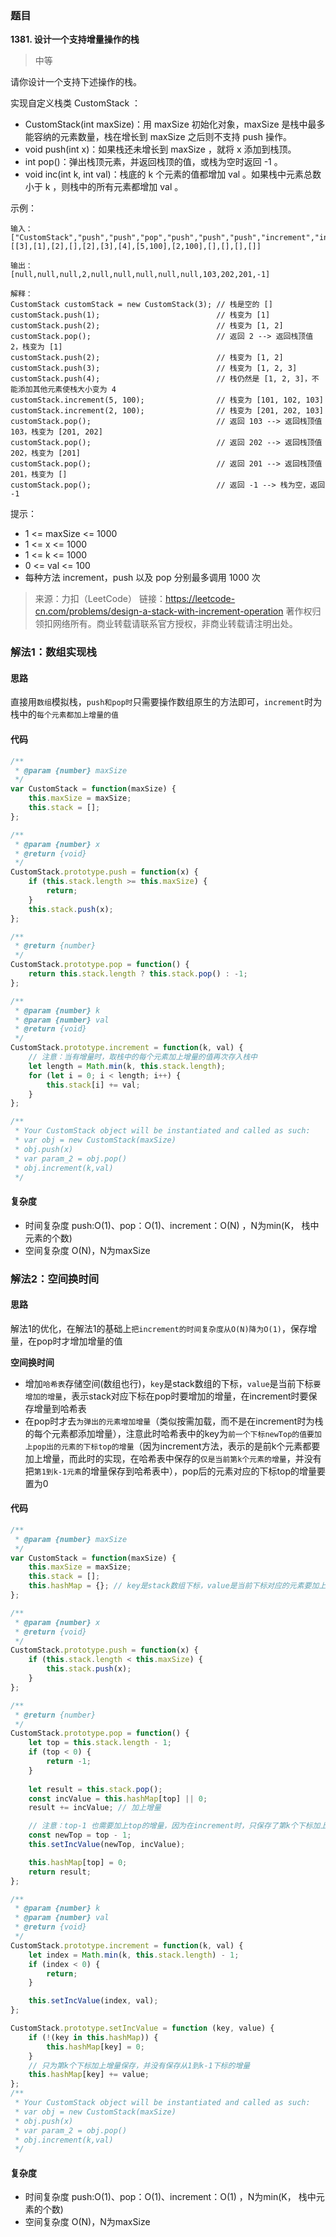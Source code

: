### 题目
**1381. 设计一个支持增量操作的栈**

>中等

请你设计一个支持下述操作的栈。

实现自定义栈类 CustomStack ：

* CustomStack(int maxSize)：用 maxSize 初始化对象，maxSize 是栈中最多能容纳的元素数量，栈在增长到 maxSize 之后则不支持 push 操作。
* void push(int x)：如果栈还未增长到 maxSize ，就将 x 添加到栈顶。
* int pop()：弹出栈顶元素，并返回栈顶的值，或栈为空时返回 -1 。
* void inc(int k, int val)：栈底的 k 个元素的值都增加 val 。如果栈中元素总数小于 k ，则栈中的所有元素都增加 val 。


示例：
```
输入：
["CustomStack","push","push","pop","push","push","push","increment","increment","pop","pop","pop","pop"]
[[3],[1],[2],[],[2],[3],[4],[5,100],[2,100],[],[],[],[]]

输出：
[null,null,null,2,null,null,null,null,null,103,202,201,-1]

解释：
CustomStack customStack = new CustomStack(3); // 栈是空的 []
customStack.push(1);                          // 栈变为 [1]
customStack.push(2);                          // 栈变为 [1, 2]
customStack.pop();                            // 返回 2 --> 返回栈顶值 2，栈变为 [1]
customStack.push(2);                          // 栈变为 [1, 2]
customStack.push(3);                          // 栈变为 [1, 2, 3]
customStack.push(4);                          // 栈仍然是 [1, 2, 3]，不能添加其他元素使栈大小变为 4
customStack.increment(5, 100);                // 栈变为 [101, 102, 103]
customStack.increment(2, 100);                // 栈变为 [201, 202, 103]
customStack.pop();                            // 返回 103 --> 返回栈顶值 103，栈变为 [201, 202]
customStack.pop();                            // 返回 202 --> 返回栈顶值 202，栈变为 [201]
customStack.pop();                            // 返回 201 --> 返回栈顶值 201，栈变为 []
customStack.pop();                            // 返回 -1 --> 栈为空，返回 -1
```

提示：
* 1 <= maxSize <= 1000
* 1 <= x <= 1000
* 1 <= k <= 1000
* 0 <= val <= 100
* 每种方法 increment，push 以及 pop 分别最多调用 1000 次

>来源：力扣（LeetCode）
链接：https://leetcode-cn.com/problems/design-a-stack-with-increment-operation
著作权归领扣网络所有。商业转载请联系官方授权，非商业转载请注明出处。

### 解法1：数组实现栈

#### 思路

直接用`数组`模拟栈，`push和pop时`只需要操作数组原生的方法即可，`increment`时为栈中的`每个元素都加上增量的值`

#### 代码
```javascript
/**
 * @param {number} maxSize
 */
var CustomStack = function(maxSize) {
    this.maxSize = maxSize;
    this.stack = [];
};

/** 
 * @param {number} x
 * @return {void}
 */
CustomStack.prototype.push = function(x) {
    if (this.stack.length >= this.maxSize) {
        return;
    }
    this.stack.push(x);
};

/**
 * @return {number}
 */
CustomStack.prototype.pop = function() {
    return this.stack.length ? this.stack.pop() : -1;
};

/** 
 * @param {number} k 
 * @param {number} val
 * @return {void}
 */
CustomStack.prototype.increment = function(k, val) {
    // 注意：当有增量时，取栈中的每个元素加上增量的值再次存入栈中
    let length = Math.min(k, this.stack.length);
    for (let i = 0; i < length; i++) {
        this.stack[i] += val;
    }
};

/**
 * Your CustomStack object will be instantiated and called as such:
 * var obj = new CustomStack(maxSize)
 * obj.push(x)
 * var param_2 = obj.pop()
 * obj.increment(k,val)
 */
```

#### 复杂度
* 时间复杂度 push:O(1)、pop：O(1)、increment：O(N) ，N为min(K， 栈中元素的个数)
* 空间复杂度 O(N)，N为maxSize



### 解法2：空间换时间

#### 思路

 解法1的优化，在解法1的基础上`把increment的时间复杂度从O(N)降为O(1)`，保存增量，在pop时才增加增量的值



**空间换时间**

* 增加`哈希表`存储空间(数组也行)，`key`是stack数组的下标，`value`是当前下标`要增加的增量`，表示stack对应下标在pop时要增加的增量，在increment时要保存增量到哈希表
* 在pop时才去`为弹出的元素增加增量`（类似按需加载，而不是在increment时为栈的每个元素都添加增量），注意此时哈希表中的key为`前一个下标newTop的值要加上pop出的元素的下标top的增量`（因为increment方法，表示的是前k个元素都要加上增量，而此时的实现，在哈希表中保存的`仅是当前第k个元素的增量`，并没有把`第1到k-1元素`的增量保存到哈希表中），pop后的元素对应的下标top的增量要置为0

#### 代码

```javascript
/**
 * @param {number} maxSize
 */
var CustomStack = function(maxSize) {
    this.maxSize = maxSize;
    this.stack = [];
    this.hashMap = {}; // key是stack数组下标，value是当前下标对应的元素要加上的增量
};

/** 
 * @param {number} x
 * @return {void}
 */
CustomStack.prototype.push = function(x) {
    if (this.stack.length < this.maxSize) {
        this.stack.push(x);
    }
};

/**
 * @return {number}
 */
CustomStack.prototype.pop = function() {
    let top = this.stack.length - 1;
    if (top < 0) {
        return -1;
    }
    
    let result = this.stack.pop();
    const incValue = this.hashMap[top] || 0;
    result += incValue; // 加上增量

    // 注意：top-1 也需要加上top的增量，因为在increment时，只保存了第k个下标加上增量，并没有保存从1到k-1下标的增量，而increment时实际是第1到k个元素都需要加上增量的
    const newTop = top - 1;
    this.setIncValue(newTop, incValue);

    this.hashMap[top] = 0;
    return result;
};

/** 
 * @param {number} k 
 * @param {number} val
 * @return {void}
 */
CustomStack.prototype.increment = function(k, val) {
    let index = Math.min(k, this.stack.length) - 1;
    if (index < 0) {
        return;
    }

    this.setIncValue(index, val);
};

CustomStack.prototype.setIncValue = function (key, value) {
    if (!(key in this.hashMap)) {
        this.hashMap[key] = 0;
    }
    // 只为第k个下标加上增量保存，并没有保存从1到k-1下标的增量
    this.hashMap[key] += value;
};
/**
 * Your CustomStack object will be instantiated and called as such:
 * var obj = new CustomStack(maxSize)
 * obj.push(x)
 * var param_2 = obj.pop()
 * obj.increment(k,val)
 */
```

#### 复杂度

* 时间复杂度 push:O(1)、pop：O(1)、increment：O(1) ，N为min(K， 栈中元素的个数)
* 空间复杂度 O(N)，N为maxSize

